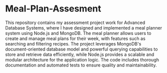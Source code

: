 # Meal-Plan-Assesment
  This repository contains my assessment project work for Advanced Database Systems, where I have designed and implemented a meal planner system using Node.js and MongoDB. The meal planner allows users to create and manage meal plans for their week, with features such as searching and filtering recipes. The project leverages MongoDB's document-oriented database model and powerful querying capabilities to store and retrieve data efficiently, while Node.js provides a scalable and modular architecture for the application logic. The code includes thorough documentation and automated tests to ensure quality and maintainability.
